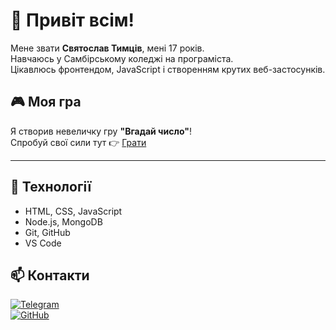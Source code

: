 # 👋 Привіт всім!  
Мене звати **Святослав Тимців**, мені 17 років.  
Навчаюсь у Самбірському коледжі на програміста.  
Цікавлюсь фронтендом, JavaScript і створенням крутих веб-застосунків.  

## 🎮 Моя гра  
Я створив невеличку гру **"Вгадай число"**!  
Спробуй свої сили тут 👉 [Грати](https://твій-github-юзернейм.github.io/Святослав-README/)  

---

## 🔧 Технології
- HTML, CSS, JavaScript  
- Node.js, MongoDB  
- Git, GitHub  
- VS Code  

## 📫 Контакти  
[![Telegram](https://img.shields.io/badge/Telegram-%230077B5.svg?style=for-the-badge&logo=telegram&logoColor=white)](https://t.me/твій_нік)  
[![GitHub](https://img.shields.io/badge/GitHub-%23181717.svg?style=for-the-badge&logo=github&logoColor=white)](https://github.com/твій-github-юзернейм)  
